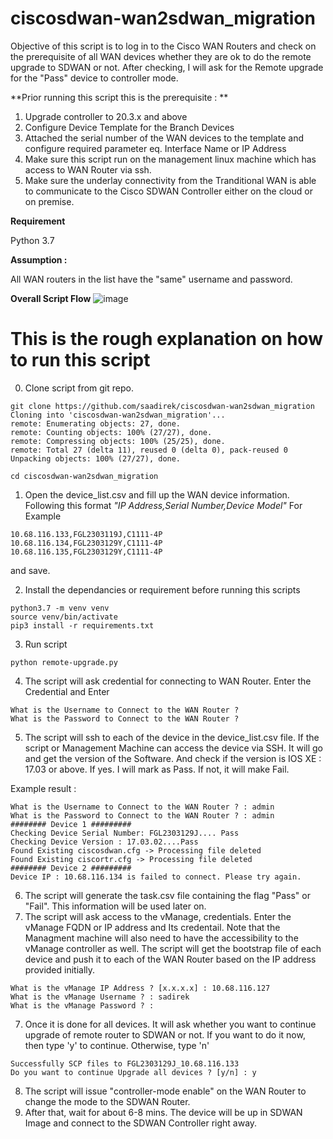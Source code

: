 # ciscosdwan-wan2sdwan_migration
Objective of this script is to log in to the Cisco WAN Routers and check on the prerequisite of all WAN devices whether they are ok to do the remote upgrade to SDWAN or not. After checking, I will ask for the Remote upgrade for the "Pass" device to controller mode. 

**Prior running this script this is the prerequisite : **
1. Upgrade controller to 20.3.x and above
3. Configure Device Template for the Branch Devices
5. Attached the serial number of the WAN devices to the template and configure required parameter eq. Interface Name or IP Address
6. Make sure this script run on the management linux machine which has access to WAN Router via ssh.
7. Make sure the underlay connectivity from the Tranditional WAN is able to communicate to the Cisco SDWAN Controller either on the cloud or on premise.


**Requirement**

Python 3.7



**Assumption :**

All WAN routers in the list have the "same" username and password.


**Overall Script Flow**
![image](https://user-images.githubusercontent.com/68508144/127443926-e95de095-4b5b-4f45-b95c-86fccfcb293a.png)



# This is the rough explanation on how to run this script
0. Clone script from git repo.
```
git clone https://github.com/saadirek/ciscosdwan-wan2sdwan_migration
Cloning into 'ciscosdwan-wan2sdwan_migration'...
remote: Enumerating objects: 27, done.
remote: Counting objects: 100% (27/27), done.
remote: Compressing objects: 100% (25/25), done.
remote: Total 27 (delta 11), reused 0 (delta 0), pack-reused 0
Unpacking objects: 100% (27/27), done.

cd ciscosdwan-wan2sdwan_migration
```
1. Open the device_list.csv and fill up the WAN device information. Following this format _"IP Address,Serial Number,Device Model"_
For Example
```
10.68.116.133,FGL2303119J,C1111-4P
10.68.116.134,FGL2303129Y,C1111-4P
10.68.116.135,FGL2303129Y,C1111-4P
```

and save.

2. Install the dependancies or requirement before running this scripts
```
python3.7 -m venv venv
source venv/bin/activate
pip3 install -r requirements.txt
```

3. Run script 
``` 
python remote-upgrade.py
```

4. The script will ask credential for connecting to WAN Router. Enter the Credential and Enter

```
What is the Username to Connect to the WAN Router ? 
What is the Password to Connect to the WAN Router ? 
```

5. The script will ssh to each of the device in the device_list.csv file. If the script or Management Machine can access the device via SSH. It will go and get the version of the Software. And check if the version is IOS XE : 17.03 or above. If yes. I will mark as Pass. If not, it will make Fail.

Example result : 
```
What is the Username to Connect to the WAN Router ? : admin
What is the Password to Connect to the WAN Router ? : admin
######## Device 1 #########
Checking Device Serial Number: FGL2303129J.... Pass
Checking Device Version : 17.03.02....Pass
Found Existing ciscosdwan.cfg -> Processing file deleted
Found Existing ciscortr.cfg -> Processing file deleted
######## Device 2 #########
Device IP : 10.68.116.134 is failed to connect. Please try again.

```

6. The script will generate the task.csv file containing the flag "Pass" or "Fail". This information will be used later on.
7. The script will ask access to the vManage, credentials. Enter the vManage FQDN or IP address and Its credentail. Note that the Managment machine will also need to have the accessibility to the vManage controller as well.  The script will get the bootstrap file of each device and push it to each of the WAN Router based on the IP address provided initially.
```
What is the vManage IP Address ? [x.x.x.x] : 10.68.116.127 
What is the vManage Username ? : sadirek
What is the vManage Password ? : 
```

7. Once it is done for all devices. It will ask whether you want to continue upgrade of remote router to SDWAN or not. If you want to do it now, then type 'y' to continue. Otherwise, type 'n'

```
Successfully SCP files to FGL2303129J_10.68.116.133
Do you want to continue Upgrade all devices ? [y/n] : y

```
8. The script will issue "controller-mode enable" on the WAN Router to change the mode to the SDWAN Router. 
9. After that, wait for about 6-8 mins. The device will be up in SDWAN Image and connect to the SDWAN Controller right away.







